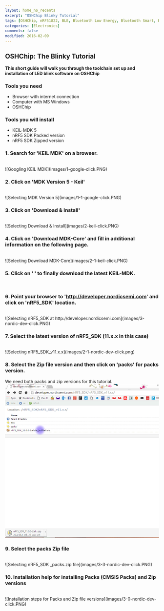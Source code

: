 ```yaml
---
layout: home_no_recents
excerpt: "OSHChip Blinky Tutorial"
tags: [OSHChip, nRF51822, BLE, Bluetooth Low Energy, Bluetooth Smart, Blinky, Tutorial]
categories: [Electronics]
comments: false
modified: 2016-02-09
---
```


## OSHChip: The Blinky Tutorial

**This short guide will walk you through the toolchain set up and installation of LED blink software on OSHChip**

### Tools you need
- Browser with internet connection
- Computer with MS Windows
- OSHChip


### Tools you will install
- KEIL-MDK 5
- nRF5 SDK Packed version
- nRF5 SDK Zipped version

### 1.  Search for 'KEIL MDK' on a browser.
<BR>
![Googling KEIL MDK](images/1-google-click.PNG)
<P>

### 2.  Click on 'MDK Version 5 - Keil'
<BR>
![Selecting MDK Version 5](images/1-1-google-click.PNG)
<P>

### 3.  Click on 'Download & Install'
<BR>
![Selecting Download & Install](images/2-keil-click.PNG)
<P>

### 4.  Click on 'Download MDK-Core' and fill in additional information on the following page.
<BR>
![Selecting Download MDK-Core](images/2-1-keil-click.PNG)
<P>

### 5.  Click on '   ' to finally download the latest KEIL-MDK.
<BR>
<P>

### 6.  Point your browser to 'http://developer.nordicsemi.com' and click on 'nRF5_SDK' location.
<BR>
![Selecting nRF5_SDK at http://developer.nordicsemi.com](images/3-nordic-dev-click.PNG)
<P>

### 7.  Select the latest version of nRF5_SDK (11.x.x in this case)
<BR>
![Selecting nRF5_SDK_v11.x.x](images/2-1-nordic-dev-click.png)
<P>

### 8.  Select the Zip file version and then click on 'packs' for packs version. <BR> 
We need both packs and zip versions for this tutorial. <BR>
![Selecting nRF5_SDK .zip file and then packs folder](images/3-2-nordic-dev-click.PNG)
<P>

### 9.  Select the packs Zip file
<BR>
![Selecting nRF5_SDK _packs.zip file](images/3-3-nordic-dev-click.PNG)
<P>

### 10. Installation help for installing Packs (CMSIS Packs) and Zip versions
<BR>
![Installation steps for Packs and Zip file versions](images/3-0-nordic-dev-click.PNG)
<P>

